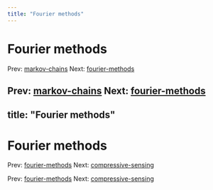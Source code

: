 ```yaml
---
title: "Fourier methods"
---
```


# Fourier methods

Prev: [markov-chains](markov-chains.md)
Next: [fourier-methods](fourier-methods.md)

Prev: [markov-chains](markov-chains.md)
Next: [fourier-methods](fourier-methods.md)
---
title: "Fourier methods"
---

# Fourier methods

Prev: [fourier-methods](fourier-methods.md)
Next: [compressive-sensing](compressive-sensing.md)

Prev: [fourier-methods](fourier-methods.md)
Next: [compressive-sensing](compressive-sensing.md)
